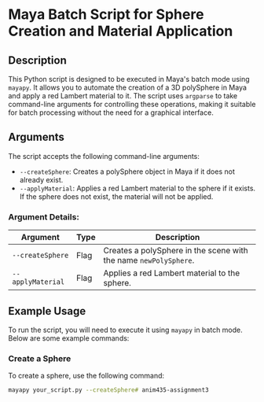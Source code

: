 # Maya Batch Script for Sphere Creation and Material Application

## Description

This Python script is designed to be executed in Maya's batch mode using `mayapy`. It allows you to automate the creation of a 3D polySphere in Maya and apply a red Lambert material to it. The script uses `argparse` to take command-line arguments for controlling these operations, making it suitable for batch processing without the need for a graphical interface.

## Arguments

The script accepts the following command-line arguments:

- `--createSphere`: Creates a polySphere object in Maya if it does not already exist.
- `--applyMaterial`: Applies a red Lambert material to the sphere if it exists. If the sphere does not exist, the material will not be applied.

### Argument Details:

| Argument        | Type   | Description                                                     |
|-----------------|--------|-----------------------------------------------------------------|
| `--createSphere` | Flag   | Creates a polySphere in the scene with the name `newPolySphere`.|
| `--applyMaterial`| Flag   | Applies a red Lambert material to the sphere.                   |

## Example Usage

To run the script, you will need to execute it using `mayapy` in batch mode. Below are some example commands:

### Create a Sphere
To create a sphere, use the following command:

```bash
mayapy your_script.py --createSphere# anim435-assignment3
